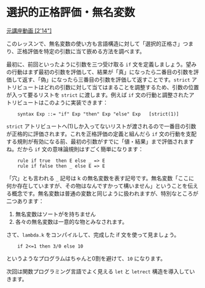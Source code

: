 # 選択的正格評価・無名変数

[元講座動画 [2'14"]](http://youtu.be/IreP6DFPWdk)

このレッスンで、無名変数の使い方も言語構造に対して「選択的正格さ」つまり、正格評価を特定の引数に当て嵌める方法を調べます。

最初に、前回といったように引数を三つ受け取る `if` 文を定義しましょう。望みの行動はまず最初の引数を評価して、結果が「真」になったら二番目の引数を評価して返す、「偽」になったら三番目の引数を評価して返すことです。`strict` アトリビュートはどれの引数に対して当てはまることを調整するため、引数の位置が入って要るリストを `strict` に渡します。例えば `if` 文の行動と調整されたアトリビュートはこのように実装できます：

```
    syntax Exp ::= "if" Exp "then" Exp "else" Exp   [strict(1)]
```

`strict` アトリビュートへ(1)しか入ってないリストが渡されるので一番目の引数が正格的に評価されます。これを正格評価の定義と組んだら `if` 文の行動を支配する規則が有効になる前、最初の引数がすでに「値・結果」まで評価されますね。だから `if` 文の意味論規則はすごく簡単になります：

```
    rule if true  then E else _ => E
    rule if false then _ else E => E
```

「穴」とも言われる `_` 記号は k の無名変数を表す記号です。無名変数「ここに何か存在していますが、その物はなんですかって構いません」ということを伝える概念です。無名変数は普通の変数と同じように扱われますが、特別なところが二つあります：

1. 無名変数はソートがを持ちません
2. 各々の無名変数は一意的な物とみなされます。

さて、`lambda.k` をコンパイルして、完成した if 文を使って見ましょう。

```
    if 2<=1 then 3/0 else 10
```

というようなプログラムはちゃんと0割を避けて、`10` になります。

次回は関数プログラミング言語でよく見える `let` と `letrect` 構造を導入していきます。
